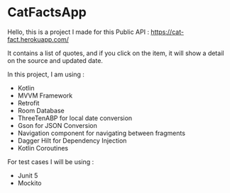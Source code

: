 # CatFactsApp

Hello, this is a project I made for this Public API : https://cat-fact.herokuapp.com/

It contains a list of quotes, and if you click on the item, it will show a detail on the source and updated date.


In this project, I am using :
- Kotlin
- MVVM Framework
- Retrofit
- Room Database
- ThreeTenABP for local date conversion
- Gson for JSON Conversion
- Navigation component for navigating between fragments
- Dagger Hilt for Dependency Injection
- Kotlin Coroutines

For test cases I will be using :
- Junit 5
- Mockito
